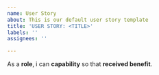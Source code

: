 ```yaml
---
name: User Story
about: This is our default user story template
title: 'USER STORY: <TITLE>'
labels: ''
assignees: ''

---
```


As a **role**, i can **capability** so that **received benefit**.
